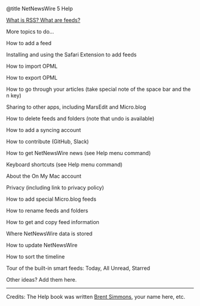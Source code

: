 @title NetNewsWire 5 Help


[What is RSS? What are feeds?](what-is-rss.html)

More topics to do…

How to add a feed

Installing and using the Safari Extension to add feeds

How to import OPML

How to export OPML

How to go through your articles (take special note of the space bar and the n key)

Sharing to other apps, including MarsEdit and Micro.blog

How to delete feeds and folders (note that undo is available)

How to add a syncing account

How to contribute (GitHub, Slack)

How to get NetNewsWire news (see Help menu command)

Keyboard shortcuts (see Help menu command)

About the On My Mac account

Privacy (including link to privacy policy)

How to add special Micro.blog feeds

How to rename feeds and folders

How to get and copy feed information

Where NetNewsWire data is stored

How to update NetNewsWire

How to sort the timeline

Tour of the built-in smart feeds: Today, All Unread, Starred

Other ideas? Add them here.

---

Credits: The Help book was written [Brent Simmons](https://inessential.com/), your name here, etc.

